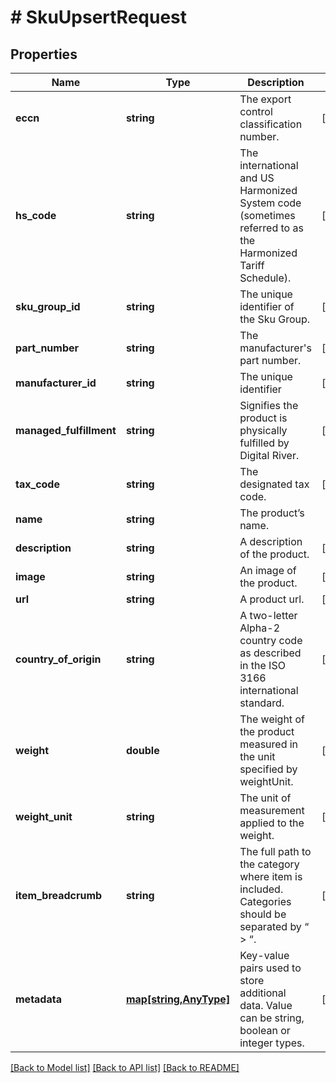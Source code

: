 # # SkuUpsertRequest

## Properties

Name | Type | Description | Notes
------------ | ------------- | ------------- | -------------
**eccn** | **string** | The export control classification number. | [optional] 
**hs_code** | **string** | The international and US Harmonized System code (sometimes referred to as the Harmonized Tariff Schedule). | [optional] 
**sku_group_id** | **string** | The unique identifier of the Sku Group. | [optional] 
**part_number** | **string** | The manufacturer&#39;s part number. | [optional] 
**manufacturer_id** | **string** | The unique identifier | [optional] 
**managed_fulfillment** | **string** | Signifies the product is physically fulfilled by Digital River. | [optional] 
**tax_code** | **string** | The designated tax code. | [optional] 
**name** | **string** | The product’s name. | 
**description** | **string** | A description of the product. | [optional] 
**image** | **string** | An image of the product. | [optional] 
**url** | **string** | A product url. | [optional] 
**country_of_origin** | **string** | A two-letter Alpha-2 country code as described in the ISO 3166 international standard. | [optional] 
**weight** | **double** | The weight of the product measured in the unit specified by weightUnit. | [optional] 
**weight_unit** | **string** | The unit of measurement applied to the weight. | [optional] 
**item_breadcrumb** | **string** | The full path to the category where item is included. Categories should be separated by “ &gt; “. | [optional] 
**metadata** | [**map[string,AnyType]**](AnyType.md) | Key-value pairs used to store additional data. Value can be string, boolean or integer types. | [optional] 

[[Back to Model list]](../../README.md#documentation-for-models) [[Back to API list]](../../README.md#documentation-for-api-endpoints) [[Back to README]](../../README.md)


